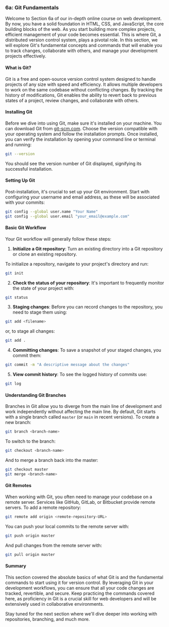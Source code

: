 ### 6a: Git Fundamentals

Welcome to Section 6a of our in-depth online course on web development. By now, you have a solid foundation in HTML, CSS, and JavaScript, the core building blocks of the web. As you start building more complex projects, efficient management of your code becomes essential. This is where Git, a distributed version control system, plays a pivotal role. In this section, we will explore Git's fundamental concepts and commands that will enable you to track changes, collaborate with others, and manage your development projects effectively.

#### What is Git?

Git is a free and open-source version control system designed to handle projects of any size with speed and efficiency. It allows multiple developers to work on the same codebase without conflicting changes. By tracking the history of modifications, Git enables the ability to revert back to previous states of a project, review changes, and collaborate with others.

#### Installing Git

Before we dive into using Git, make sure it's installed on your machine. You can download Git from [git-scm.com](https://git-scm.com/). Choose the version compatible with your operating system and follow the installation prompts. Once installed, you can verify the installation by opening your command line or terminal and running:

```sh
git --version
```

You should see the version number of Git displayed, signifying its successful installation.

#### Setting Up Git

Post-installation, it's crucial to set up your Git environment. Start with configuring your username and email address, as these will be associated with your commits:

```sh
git config --global user.name "Your Name"
git config --global user.email "your_email@example.com"
```

#### Basic Git Workflow

Your Git workflow will generally follow these steps:

1. **Initialize a Git repository**: Turn an existing directory into a Git repository or clone an existing repository.

To initialize a repository, navigate to your project's directory and run:

```sh
git init
```

2. **Check the status of your repository**: It's important to frequently monitor the state of your project with:

```sh
git status
```

3. **Staging changes**: Before you can record changes to the repository, you need to stage them using:

```sh
git add <filename>
```

or, to stage all changes:

```sh
git add .
```

4. **Committing changes**: To save a snapshot of your staged changes, you commit them:

```sh
git commit -m "A descriptive message about the changes"
```

5. **View commit history**: To see the logged history of commits use:

```sh
git log
```

#### Understanding Git Branches

Branches in Git allow you to diverge from the main line of development and work independently without affecting the main line. By default, Git starts with a single branch called `master` (or `main` in recent versions). To create a new branch:

```sh
git branch <branch-name>
```

To switch to the branch:

```sh
git checkout <branch-name>
```

And to merge a branch back into the master:

```sh
git checkout master
git merge <branch-name>
```

#### Git Remotes

When working with Git, you often need to manage your codebase on a remote server. Services like GitHub, GitLab, or Bitbucket provide remote servers. To add a remote repository:

```sh
git remote add origin <remote-repository-URL>
```

You can push your local commits to the remote server with:

```sh
git push origin master
```

And pull changes from the remote server with:

```sh
git pull origin master
```

#### Summary

This section covered the absolute basics of what Git is and the fundamental commands to start using it for version control. By leveraging Git in your development workflows, you can ensure that all your code changes are tracked, revertible, and secure. Keep practicing the commands covered here, as proficiency in Git is a crucial skill for web developers and will be extensively used in collaborative environments.

Stay tuned for the next section where we'll dive deeper into working with repositories, branching, and much more.